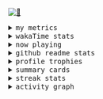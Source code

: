 [![🐙](https://hits.seeyoufarm.com/api/count/incr/badge.svg?url=https%3A%2F%2Fgithub.com%2Fktnkk%2Fhit-counter&count_bg=%23070707&title_bg=%23070707&icon=&icon_color=%23E7E7E7&title=visitors&edge_flat=true)](https://hits.seeyoufarm.com)

<details>
  <summary> <samp>my metrics</samp></summary>
  
  <br>
  
 ![🐳](https://github.com/kkhys/kkhys/blob/main/github-metrics.svg)
  
  ***
</details>

<details>
  <summary> <samp>wakaTime stats</samp></summary>
  
  <br>
  
<!--START_SECTION:waka-->
![Code Time](http://img.shields.io/badge/Code%20Time-2%2C831%20hrs%201%20min-blue)

**🐱 My GitHub Data** 

> 📦 5.0 MB Used in GitHub's Storage 
 > 
> 🏆 690 Contributions in the Year 2024
 > 
> 💼 Opted to Hire
 > 
> 📜 9 Public Repositories 
 > 
> 🔑 23 Private Repositories 
 > 
**I'm an Early 🐤** 

```text
🌞 Morning                5574 commits        ████████░░░░░░░░░░░░░░░░░   31.31 % 
🌆 Daytime                4446 commits        ██████░░░░░░░░░░░░░░░░░░░   24.97 % 
🌃 Evening                6294 commits        █████████░░░░░░░░░░░░░░░░   35.35 % 
🌙 Night                  1490 commits        ██░░░░░░░░░░░░░░░░░░░░░░░   08.37 % 
```
📅 **I'm Most Productive on Tuesday** 

```text
Monday                   2743 commits        ████░░░░░░░░░░░░░░░░░░░░░   15.41 % 
Tuesday                  2853 commits        ████░░░░░░░░░░░░░░░░░░░░░   16.02 % 
Wednesday                2473 commits        ███░░░░░░░░░░░░░░░░░░░░░░   13.89 % 
Thursday                 2430 commits        ███░░░░░░░░░░░░░░░░░░░░░░   13.65 % 
Friday                   2591 commits        ████░░░░░░░░░░░░░░░░░░░░░   14.55 % 
Saturday                 2206 commits        ███░░░░░░░░░░░░░░░░░░░░░░   12.39 % 
Sunday                   2508 commits        ████░░░░░░░░░░░░░░░░░░░░░   14.09 % 
```


📊 **This Week I Spent My Time On** 

```text
🕑︎ Time Zone: Asia/Tokyo

💬 Programming Languages: 
Other                    29 hrs 24 mins      ████████████████░░░░░░░░░   62.43 % 
TypeScript               13 hrs 9 mins       ███████░░░░░░░░░░░░░░░░░░   27.94 % 
YAML                     1 hr 6 mins         █░░░░░░░░░░░░░░░░░░░░░░░░   02.35 % 
MDX                      44 mins             ░░░░░░░░░░░░░░░░░░░░░░░░░   01.58 % 
CSS                      28 mins             ░░░░░░░░░░░░░░░░░░░░░░░░░   01.00 % 

🔥 Editors: 
Chrome                   29 hrs 29 mins      ████████████████░░░░░░░░░   62.58 % 
WebStorm                 9 hrs 29 mins       █████░░░░░░░░░░░░░░░░░░░░   20.16 % 
Intellijidea             8 hrs 6 mins        ████░░░░░░░░░░░░░░░░░░░░░   17.20 % 
DataGrip                 1 min               ░░░░░░░░░░░░░░░░░░░░░░░░░   00.06 % 

💻 Operating System: 
Mac                      47 hrs 7 mins       █████████████████████████   100.00 % 
```


 Last Updated on 2024/03/07 18:35:41 UTC
<!--END_SECTION:waka-->
  
  ***
</details>


<details>
  <summary> <samp>now playing</samp></summary>
  
  <br>
 
 [![🐟](https://spotify-github-profile.vercel.app/api/view?uid=31ryofms4dnv7mrohhepo4c4zgqu&cover_image=true&theme=default&show_offline=false&background_color=121212&bar_color=53b14f&bar_color_cover=false)](https://open.spotify.com/user/31ryofms4dnv7mrohhepo4c4zgqu)
  
  ***
</details>

<details>
  <summary> <samp>github readme stats</samp></summary>
  
  <br>
  
 <p align="left"> 
  <img alt="🐠" src="https://github-readme-stats.vercel.app/api?username=kkhys&count_private=true&show_icons=true&theme=dark&include_all_commits=true" />
  <img alt="🐟" src="https://github-readme-stats.vercel.app/api/top-langs/?username=kkhys&layout=compact&theme=dark&langs_count=10&hide=HTML,CSS,SCSS" />
</p>
  
  ***
</details>

<details>
  <summary> <samp>profile trophies</samp></summary>
  
  <br>
  
  [![🐬](https://github-profile-trophy.vercel.app/?username=kkhys&rank=SECRET,SSS,SS,S,AAA,AA,A&theme=darkhub&row=1&margin-w=10&no-bg=true)](https://github.com/ryo-ma/github-profile-trophy)
  
  ***
</details>

<details>
  <summary> <samp>summary cards</samp></summary>
  
  <br>
  
  ![🐋](https://github-profile-summary-cards.vercel.app/api/cards/profile-details?username=kkhys&theme=github_dark)
  ![🦑](https://github-profile-summary-cards.vercel.app/api/cards/repos-per-language?username=kkhys&theme=github_dark)
  ![🦭](https://github-profile-summary-cards.vercel.app/api/cards/most-commit-language?username=kkhys&theme=github_dark)
  ![🦀](https://github-profile-summary-cards.vercel.app/api/cards/stats?username=kkhys&theme=github_dark)
  ![🦈](https://github-profile-summary-cards.vercel.app/api/cards/productive-time?username=kkhys&theme=github_dark)
  
  ***
</details>

<details>
  <summary> <samp>streak stats</samp></summary>
  
  <br>
  
  [![🐠](http://github-readme-streak-stats.herokuapp.com?user=kkhys&theme=dark)](https://git.io/streak-stats)
  
  ***
</details>

<details>
  <summary> <samp>activity graph</samp></summary>
  
  <br>
  
  [![🐡](https://github-readme-activity-graph.vercel.app/graph?username=kkhys&theme=xcode)](https://github.com/ashutosh00710/github-readme-activity-graph)
  
  ***
</details>
